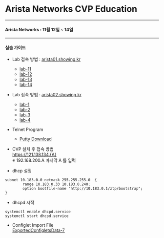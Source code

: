 
# Arista Networks CVP Education

---
#### Arista Networks : 11월 12일 ~ 14일

---
#### 실습 가이드

- Lab 접속 방법 : [arista01.showing.kr](http://arista01.showing.kr)
  - [lab-11](https://lab11.showing.kr)
  - [lab-12](https://lab12.showing.kr)
  - [lab-13](https://lab13.showing.kr)
  - [lab-14](https://lab14.showing.kr)
- Lab 접속 방법 : [arista02.showing.kr](http://arista02.showing.kr)
  - [lab-1](https://lab1.showing.kr)
  - [lab-2](https://lab2.showing.kr)
  - [lab-3](https://lab3.showing.kr)
  - [lab-4](https://lab4.showing.kr)

- Telnet Program
  - [Putty Download](https://the.earth.li/~sgtatham/putty/latest/w64/putty.exe)


* CVP 설치 후 접속 방법<br>
https://121.138.134.{A}<br>
※ 192.168.200.A 마지막 A 를 입력

* dhcp 설정
~~~
subnet 10.183.0.0 netmask 255.255.255.0  {
        range 10.183.0.33 10.183.0.240;
        option bootfile-name "http://10.183.0.1/ztp/bootstrap";
} 
~~~

* dhcpd 시작
```
systemctl enable dhcpd.service 
systemctl start dhcpd.service 
```

* Configlet Import File<br>
[ExportedConfigletsData-7](https://drive.google.com/open?id=14zsCAc2TuIK8Aq76MpigYHi-RDR7WUx6)
